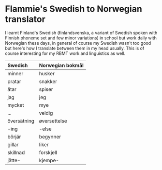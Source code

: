 # Flammie's Swedish to Norwegian translator

I learnt Finland's Swedish (finlandsvenska, a variant of Swedish spoken with
Finnish phoneme set and few minor variations) in school but work daily with
Norwegian these days, in general of course my Swedish wasn't too good but here's
how I translate between them in my head usually. This is of course interesting
for my RBMT work and linguistics as well.

| Swedish | Norwegian bokmål |
| :------ | :--------------- |
| minner | husker |
| pratar | snakker |
| ätar | spiser |
| jag | jeg |
| mycket | mye |
| ... | veldig |
| översätning | øversettelse |
| -ing | -else |
| börjär | begynner |
| gillar | liker |
| skillnad | forskjell |
| jätte- | kjempe- |
